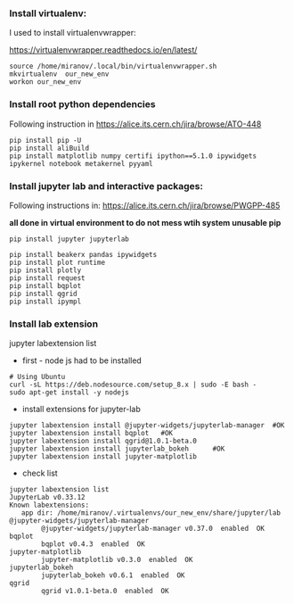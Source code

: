 ### Install virtualenv:

I used to install virtualenvwrapper:

https://virtualenvwrapper.readthedocs.io/en/latest/

````
source /home/miranov/.local/bin/virtualenvwrapper.sh
mkvirtualenv  our_new_env
workon our_new_env
````

### Install root python dependencies
Following instruction in
https://alice.its.cern.ch/jira/browse/ATO-448

```
pip install pip -U
pip install aliBuild
pip install matplotlib numpy certifi ipython==5.1.0 ipywidgets ipykernel notebook metakernel pyyaml
```


### Install jupyter lab and interactive packages:
Following instructions in:
https://alice.its.cern.ch/jira/browse/PWGPP-485

**all done in virtual environment to do not mess wtih system unusable pip**

```
pip install jupyter jupyterlab

```

````
pip install beakerx pandas ipywidgets
pip install plot runtime
pip install plotly
pip install request
pip install bqplot
pip install qgrid
pip install ipympl
````



### Install lab extension
 jupyter labextension list

* first - node js had to be installed
```
# Using Ubuntu
curl -sL https://deb.nodesource.com/setup_8.x | sudo -E bash -
sudo apt-get install -y nodejs
```

* install extensions for jupyter-lab
````
jupyter labextension install @jupyter-widgets/jupyterlab-manager  #OK
jupyter labextension install bqplot   #OK
jupyter labextension install qgrid@1.0.1-beta.0
jupyter labextension install jupyterlab_bokeh      #OK
jupyter labextension install jupyter-matplotlib
````

* check list
```
jupyter labextension list
JupyterLab v0.33.12
Known labextensions:
   app dir: /home/miranov/.virtualenvs/our_new_env/share/jupyter/lab
@jupyter-widgets/jupyterlab-manager
        @jupyter-widgets/jupyterlab-manager v0.37.0  enabled  OK
bqplot
        bqplot v0.4.3  enabled  OK
jupyter-matplotlib
        jupyter-matplotlib v0.3.0  enabled  OK
jupyterlab_bokeh
        jupyterlab_bokeh v0.6.1  enabled  OK
qgrid
        qgrid v1.0.1-beta.0  enabled  OK

```